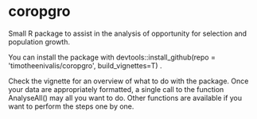 # coropgro
Small R package to assist in the analysis of opportunity for selection and population growth.

You can install the package with devtools::install_github(repo = 'timotheenivalis/coropgro', build_vignettes=T) .

Check the vignette for an overview of what to do with the package. 
Once your data are appropriately formatted, a single call to the function AnalyseAll() may all you want to do.
Other functions are available if you want to perform the steps one by one.

